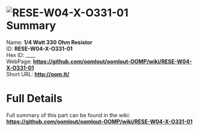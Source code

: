 
![RESE-W04-X-O331-01](https://github.com/oomlout/oomlout-OOMP/blob/master/parts/RESE-W04-X-O331-01/RESE-W04-X-O331-01_420.jpg)   
Summary
=================
  
Name: __1/4 Watt 330 Ohm Resistor__    
ID: __RESE-W04-X-O331-01__   
Hex ID: ____   
WebPage: __https://github.com/oomlout/oomlout-OOMP/wiki/RESE-W04-X-O331-01__   
Short URL: __http://oom.lt/__   

Full Details
==========================
Full summary of this part can be found in the wiki:   
__https://github.com/oomlout/oomlout-OOMP/wiki/RESE-W04-X-O331-01__    


